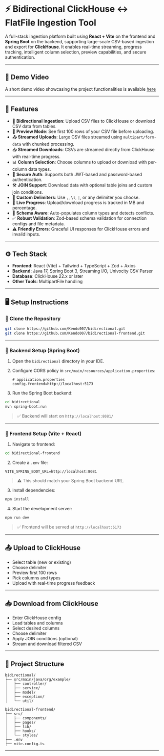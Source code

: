 # ⚡ Bidirectional ClickHouse ↔ FlatFile Ingestion Tool

A full-stack ingestion platform built using **React + Vite** on the frontend and **Spring Boot** on the backend, supporting large-scale CSV-based ingestion and export for **ClickHouse**. It enables real-time streaming, progress tracking, intelligent column selection, preview capabilities, and secure authentication.

---

## 🎥 Demo Video

A short demo video showcasing the project functionalities is available [here](demo.mp4)

---

## 🚀 Features

- 🔁 **Bidirectional Ingestion**: Upload CSV files to ClickHouse or download CSV data from tables.
- 📄 **Preview Mode**: See first 100 rows of your CSV file before uploading.
- 📤 **Streamed Uploads**: Large CSV files streamed using `multipart/form-data` with chunked processing.
- 📥 **Streamed Downloads**: CSVs are streamed directly from ClickHouse with real-time progress.
- 📊 **Column Selection**: Choose columns to upload or download with per-column data types.
- 🔐 **Secure Auth**: Supports both JWT-based and password-based authentication.
- 🛠 **JOIN Support**: Download data with optional table joins and custom join conditions.
- 🔧 **Custom Delimiters**: Use `,`, `\t`, `|`, or any delimiter you choose.
- 📶 **Live Progress**: Upload/download progress is tracked in MB and percentage.
- 🧠 **Schema Aware**: Auto-populates column types and detects conflicts.
- ✅ **Robust Validation**: Zod-based schema validation for connection configs and file metadata.
- ⚠️ **Friendly Errors**: Graceful UI responses for ClickHouse errors and invalid inputs.

---

## ⚙️ Tech Stack

- **Frontend**: React (Vite) + Tailwind + TypeScript + Zod + Axios
- **Backend**: Java 17, Spring Boot 3, Streaming I/O, Univocity CSV Parser
- **Database**: ClickHouse 22.x or later
- **Other Tools**: MultipartFile handling

---

## 🖥️ Setup Instructions

### 🔁 Clone the Repository

```bash
git clone https://github.com/Kendo007/bidirectional.git
git clone https://github.com/Kendo007/bidirectional-frontend.git
```

---

### 🧱 Backend Setup (Spring Boot)

1. Open the `bidirectional` directory in your IDE.
2. Configure CORS policy in `src/main/resources/application.properties`:

   ```properties
   # application.properties
   config.frontend=http://localhost:5173
   ```

3. Run the Spring Boot backend:

```bash
cd bidirectional
mvn spring-boot:run
```

> ✅ Backend will start on `http://localhost:8081/`

---

### 🎨 Frontend Setup (Vite + React)

1. Navigate to frontend:

```bash
cd bidirectional-frontend
```

2. Create a `.env` file:

```env
VITE_SPRING_BOOT_URL=http://localhost:8081
```

> ⚠️ This should match your Spring Boot backend URL.

3. Install dependencies:

```bash
npm install
```

4. Start the development server:

```bash
npm run dev
```

> ✅ Frontend will be served at `http://localhost:5173`

---

## 📤 Upload to ClickHouse

- Select table (new or existing)
- Choose delimiter
- Preview first 100 rows
- Pick columns and types
- Upload with real-time progress feedback

---

## 📥 Download from ClickHouse

- Enter ClickHouse config
- Load tables and columns
- Select desired columns
- Choose delimiter
- Apply JOIN conditions (optional)
- Stream and download filtered CSV

---

## 📁 Project Structure

```
bidirectional/
├── src/main/java/org/example/
│   ├── controller/
│   ├── service/
│   ├── model/
│   ├── exception/
│   └── util/

bidirectional-frontend/
├── src/
│   ├── components/
│   ├── pages/
│   ├── lib/
│   ├── hooks/
│   └── styles/
├── .env
├── vite.config.ts
```

---